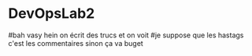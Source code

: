 # DevOpsLab2
#bah vasy hein on écrit des trucs et on voit
#je suppose que les hastags c'est les commentaires sinon ça va buget